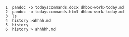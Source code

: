     1  pandoc -o todayscommands.docx dhbox-work-today.md
    2  pandoc -o todayscommands.html dhbox-work-today.md
    3  ls
    4  history >ahhhh.md
    5  history
    6  history > ahhhhh.md
